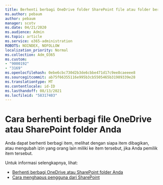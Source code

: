 ```yaml
---
title: Berhenti berbagi OneDrive folder SharePoint file atau folder bersama
ms.author: pebaum
author: pebaum
manager: scotv
ms.date: 04/21/2020
ms.audience: Admin
ms.topic: article
ms.service: o365-administration
ROBOTS: NOINDEX, NOFOLLOW
localization_priority: Normal
ms.collection: Adm_O365
ms.custom:
- "9000192"
- "3169"
ms.openlocfilehash: 0ebe6cbc730d2b3de6cbbe471d17c9ee8caeeee8
ms.sourcegitcommit: ab75f66355116e995b3cb5505465b31989339e28
ms.translationtype: MT
ms.contentlocale: id-ID
ms.lasthandoff: 08/13/2021
ms.locfileid: "58317403"
---
```

# <a name="how-to-stop-sharing-onedrive-or-sharepoint-files-or-folders"></a>Cara berhenti berbagi file OneDrive atau SharePoint folder Anda

Anda dapat berhenti berbagi item, melihat dengan siapa item dibagikan, atau mengubah izin yang orang lain miliki ke item tersebut, jika Anda pemilik item tersebut.

Untuk informasi selengkapnya, lihat: 

- [Berhenti berbagi OneDrive atau SharePoint folder Anda](https://support.office.com/article/stop-sharing-onedrive-or-sharepoint-files-or-folders-or-change-permissions-0a36470f-d7fe-40a0-bd74-0ac6c1e13323)
- [Cara menghapus pengguna dari SharePoint](https://docs.microsoft.com/sharepoint/remove-users)